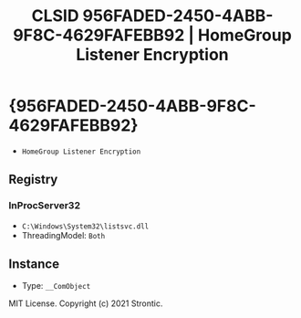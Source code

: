 ﻿---
title: "CLSID 956FADED-2450-4ABB-9F8C-4629FAFEBB92 | HomeGroup Listener Encryption"
excerpt: What is COM-Object CLSID 956FADED-2450-4ABB-9F8C-4629FAFEBB92?
---

# {956FADED-2450-4ABB-9F8C-4629FAFEBB92}

* `HomeGroup Listener Encryption`

## Registry


### InProcServer32

* `C:\Windows\System32\listsvc.dll`
* ThreadingModel: `Both`

## Instance

* Type: `__ComObject`

MIT License. Copyright (c) 2021 Strontic.


